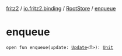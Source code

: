 [fritz2](../../index.md) / [io.fritz2.binding](../index.md) / [RootStore](index.md) / [enqueue](./enqueue.md)

# enqueue

`open fun enqueue(update: `[`Update`](../-update.md)`<T>): `[`Unit`](https://kotlinlang.org/api/latest/jvm/stdlib/kotlin/-unit/index.html)